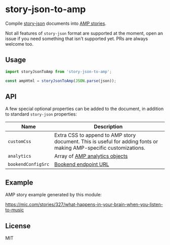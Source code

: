 # story-json-to-amp

Compile [story-json](https://github.com/micnews/story-json) documents into [AMP stories](https://github.com/ampproject/amphtml/blob/master/extensions/amp-story/amp-story.md).

Not all features of `story-json` format are supported at the moment, open an issue if you need something that isn't supported yet. PRs are always welcome too.

## Usage

```js
import storyJsonToAmp from 'story-json-to-amp';

const ampHtml = storyJsonToAmp(JSON.parse(json));
```

## API

A few special optional properties can be added to the document, in addition to standard `story-json` properties:

| Name | Description |
| ------ | ------------- |
| `customCss` | Extra CSS to append to AMP story document. This is useful for adding fonts or making AMP-specific customizations. |
| `analytics` | Array of [AMP analytics objects](https://www.ampproject.org/docs/reference/components/amp-analytics) |
| `bookendConfigSrc` | [Bookend endpoint URL](https://www.ampproject.org/docs/tutorials/visual_story/create_bookend) |

## Example

AMP story example generated by this module:

https://mic.com/stories/327/what-happens-in-your-brain-when-you-listen-to-music

## License

MIT
